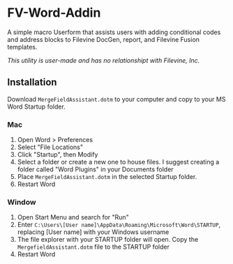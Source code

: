 # FV-Word-Addin

A simple macro Userform that assists users with adding conditional codes and address blocks to Filevine DocGen, report, and Filevine Fusion templates.

*This utility is user-made and has no relationshipt with Filevine, Inc.*

## Installation

Download `MergeFieldAssistant.dotm` to your computer and copy to your MS Word Startup folder.

### Mac

1. Open Word > Preferences
2. Select "File Locations"
3. Click "Startup", then Modify
4. Select a folder or create a new one to house files. I suggest creating a folder called "Word Plugins" in your Documents folder
5. Place `MergeFieldAssistant.dotm` in the selected Startup folder.
6. Restart Word

### Window

1. Open Start Menu and search for "Run"
2. Enter `C:\Users\[User name]\AppData\Roaming\Microsoft\Word\STARTUP`, replacing [User name] with your Windows username
3. The file explorer with your STARTUP folder will open. Copy the `MergefieldAssistant.dotm` file to the STARTUP folder
4. Restart Word


